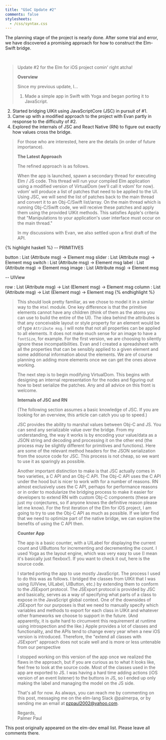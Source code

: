 ```yaml
---
title: "GSoC Update #2"
comments: false
stylesheets:
  - /css/syntax.css
---
```



The planning stage of the project is nearly done. After some trial and error, we have discovered a promising approach for how to construct the Elm-Swift bridge.

<br>

> Update #2 for the Elm for iOS project comin' right atcha!
>
> **Overview**
>
> Since my previous update, I...
>
> 1. Made a simple app in Swift with Yoga and began porting it to JavaScript.
2. Started bridging UIKit using JavaScriptCore (JSC) in pursuit of #1.
3. Came up with a modified approach to the project with Evan partly in response to the difficulty of #2.
4. Explored the internals of JSC and React Native (RN) to figure out exactly how values cross the bridge.
>
> For those who are interested, here are the details (in order of future importance).
>
> **The Latest Approach**
>
> The refined approach is as follows.
>
> When the app is launched, spawn a secondary thread for executing Elm / JS code. This thread will run your compiled Elm application using a modified version of VirtualDom (we'll call it vdom&prime; for now). vdom&prime; will produce a list of patches that need to be applied to the UI. Using JSC, we will send the list of patches back to the main thread and convert it to an Obj-C/Swift list/array. On the main thread which is running Obj-C/Swift code, we will receive these patches and apply them using the provided UIKit methods. This satisfies Apple's criteria that "Manipulations to your application's user interface must occur on the main thread."
>
> In my discussions with Evan, we also settled upon a first draft of the API.
>
{% highlight haskell %}
-- PRIMITIVES

button : List (Attribute msg) -> Element msg
slider : List (Attribute msg) -> Element msg
switch : List (Attribute msg) -> Element msg
label  : List (Attribute msg) -> Element msg
image  : List (Attribute msg) -> Element msg

-- UIView

row    : List (Attribute msg) -> List (Element msg) -> Element msg
column : List (Attribute msg) -> List (Element msg) -> Element msg
{% endhighlight %}
>
> This should look pretty familiar, as we chose to model it in a similar way to the `Html` module. One key difference is that the primitive elements cannot have any children (think of them as the atoms you can use to build the entire of the UI). The idea behind the attributes is that any conceivable layout or style property for an element would be of type `Attribute msg`. I will note that not all properties can be applied to all elements. It does not make much sense for an image to have a `fontSize`, for example. For the first version, we are choosing to silently ignore these incompatibilities. Evan and I created a spreadsheet with all the properties that can be sensibly applied to a given element and some additional information about the elements. We are of course planning on adding more elements once we can get the ones above working.
>
> The next step is to begin modifying VirtualDom. This begins with designing an internal representation for the nodes and figuring out how to best serialize the patches. Any and all advice on this front is welcome.
>
> **Internals of JSC and RN**
>
> (The following section assumes a basic knowledge of JSC. If you are looking for an overview, this article can catch you up to speed.)
>
> JSC provides the ability to marshal values between Obj-C and JS. You can send any serializable value over the bridge. From my understanding, the way it works is by encoding your value/data as a JSON string and decoding and processing it on the other end (the process may be slightly different for primitives and functions). Here are some of the relevant method headers for the JSON serialization from the source code for JSC. This process is not cheap, so we want to use it as sparingly as possible.
>
> Another important distinction to make is that JSC actually comes in two varieties, a C API and an Obj-C API. The Obj-C API uses the C API under the hood but is nicer to work with for a number of reasons. RN almost exclusively uses the C API, perhaps for performance reasons or in order to modularize the bridging process to make it easier for developers to extend RN with custom Obj-C components (these are just my conjectures, so if anyone knows the definitive reason please let me know). For the first iteration of the Elm for iOS project, I am going to try to use the Obj-C API as much as possible. If we later find that we need to optimize part of the native bridge, we can explore the benefits of using the C API then.
>
> **Counter App**
>
> The app is a basic counter, with a UILabel for displaying the current count and UIButtons for incrementing and decrementing the count. I used Yoga as the layout engine, which was very easy to use (I mean it's basically just flexbox!). If you want to check it out, here is the source code.
>
> I started porting the app to use mostly JavaScript. The process I used to do this was as follows. I bridged the classes from UIKit that I was using (UIView, UILabel, UIButton, etc.) by extending them to conform to the JSExport protocol. The JSExport protocol is provided by JSC and basically, serves as a way of specifying what parts of a class to expose in the JavaScript global context. One of the downsides of JSExport for our purposes is that we need to manually specify which variables and methods to export for each class in UIKit and whatever other frameworks we choose to support in the future. (And apparently, it is quite hard to circumvent this requirement at runtime using introspection and the like.) Apple provides a lot of classes and functionality, and the APIs tend to change every year when a new iOS version is introduced. Therefore, the "extend all classes with JSExport" approach does not scale well and is more or less untenable from our perspective
>
> I stopped working on this version of the app once we realized the flaws in the approach, but if you are curious as to what it looks like, feel free to look at the source code. Most of the classes used in the app are exported to JS. I was having a hard time adding actions (iOS version of an event listener) to the buttons in JS, so I ended up only making the label and managing the model on the JS side.
>
> That's all for now. As always, you can reach me by commenting on this post, messaging me on the elm-lang Slack @palmerpa, or by sending me an email at pzpaul2002@yahoo.com.
>
> Regards,<br>
> Palmer Paul

This post originally appeared on the elm-dev email list. Please leave all comments there.
